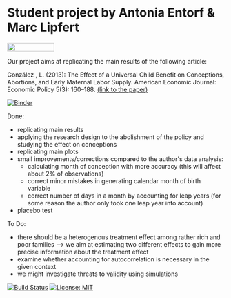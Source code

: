 # Student project by Antonia Entorf & Marc Lipfert

</a> 
<a href="https://mybinder.org/v2/gh/HumanCapitalAnalysis/student-project-antonia-marc/master?filepath=student_project_Antonia_Marc.ipynb" 
     target="_parent">
     <img align="center" 
        src="https://mybinder.org/badge_logo.svg" 
        width="109" height="20">
</a>

Our project aims at replicating the main results of the following article:

González , L. (2013): The Effect of a Universal Child Benefit on Conceptions, Abortions, and Early Maternal Labor Supply. American Economic Journal: Economic Policy 5(3): 160–188. [(link to the paper)](https://www.aeaweb.org/articles?id=10.1257/pol.5.3.160)


[![Binder](https://mybinder.org/badge_logo.svg)](https://mybinder.org/v2/gh/HumanCapitalAnalysis/student-project-antonia-marc/master?filepath=student_project_Antonia-Marc.ipynb)


Done:
- replicating main results
- applying the research design to the abolishment of the policy and studying the effect on conceptions
- replicating main plots
- small improvements/corrections compared to the author's data analysis:
  - calculating month of conception with more accuracy (this will affect about 2% of observations)
  - correct minor mistakes in generating calendar month of birth variable
  - correct number of days in a month by accounting for leap years (for some reason the author only took one leap year into account)
- placebo test


To Do:
- there should be a heterogenous treatment effect among rather rich and poor families --> we aim at estimating two different effects to       gain more precise information about the treatment effect
- examine whether accounting for autocorrelation is necessary in the given context
- we might investigate threats to validity using simulations


[//]: <> (Comment: Badges for Travis CI, MIT License and Black Code Style)

[![Build Status](https://travis-ci.org/HumanCapitalAnalysis/student-project-timmens.svg?branch=master)](https://travis-ci.org/HumanCapitalAnalysis/student-project-antonia-marc) [![License: MIT](https://img.shields.io/badge/License-MIT-blue.svg)](HumanCapitalAnalysis/student-project-antonia-marc/blob/master/LICENSE)
